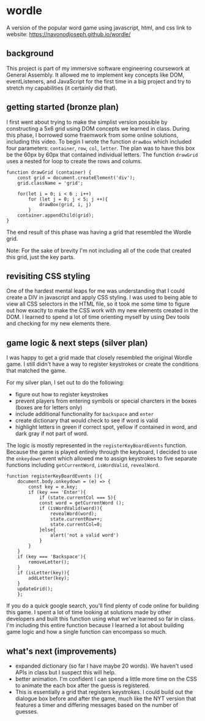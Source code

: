 # wordle
A version of the popular word game using javascript, html, and css 
link to website: https://navonodjoseph.github.io/wordle/

## background
This project is part of my immersive software engineering coursework at General Assembly. It allowed me to implement key concepts like DOM, eventListeners, and JavaScript for the first time in a big project and try to stretch my capabilities (it certainly did that). 

## getting started (bronze plan)  
I first went about trying to make the simplist version possible by constructing a 5x6 grid using DOM concepts we learned in class. During this phase, I borrowed some fraemwork from some online solutions, including this video. To begin I wrote the function `drawBox` which included four parameters: `container`, `row`, `col`, `letter`. The plan was to have this box be the 60px by 60px that contained individual letters. The function `drawGrid` uses a nested for loop to create the rows and colums. 

```
function drawGrid (container) {
    const grid = document.createElement('div'); 
    grid.className = 'grid';

    for(let i = 0; i < 6 ; i++)
        for (let j = 0; j < 5; j ++){
            drawBox(grid, i, j)
        }
    container.appendChild(grid); 
}
```
The end result of this phase was having a grid that resembled the Wordle grid. 

Note: For the sake of brevity I'm not including all of the code that created this grid, just the key parts. 

## revisiting CSS styling
One of the hardest mental leaps for me was understanding that I could create a DIV in javascript and apply CSS styling. I was used to being able to view all CSS selectors in the HTML file, so it took me some time to figure out how exaclty to make the CSS work with my new elements created in the DOM. I learned to spend a lot of time orienting myself by using Dev tools and checking for my new elements there. 

## game logic & next steps (silver plan)
I was happy to get a grid made that closely resembled the original Wordle game. I still didn't have a way to register keystrokes or create the conditions that matched the game. 

For my silver plan, I set out to do the following: 
- figure out how to register keystrokes
- prevent players from entering symbols or special charcters in the boxes (boxes are for letters only) 
- include additional functionality for `backspace` and `enter`
- create dictionary that would check to see if word is valid 
- highlight letters in green if correct spot, yellow if contained in word, and dark gray if not part of word.   

The logic is mostly represented in the `registerKeyBoardEvents` function. Because the game is played entirely through the keyboard, I decided to use the `onkeydown` event which allowed me to assign keystrokes to five separate functions including `getCurrentWord`, `isWordValid`, `revealWord`. 

```
function registerKeyBoardEvents (){
    document.body.onkeydown = (e) => {
        const key = e.key; 
        if (key === 'Enter'){
            if (state.currentCol === 5){
            const word = getCurrentWord (); 
            if (isWordValid(word)){
                revealWord(word); 
                state.currentRow++;
                state.currentCol=0; 
            }else{
                alert('not a valid word')
            }
        }
    }
    if (key === 'Backspace'){
        removeLetter(); 
    }
    if (isLetter(key)){
        addLetter(key); 
    }
    updateGrid(); 
    }; 
```
If you do a quick google search, you'll find plenty of code online for building this game. I spent a lot of time looking at solutions made by other developers and built this function using what we've learned so far in class. I'm including this entire function because I learned a lot about building game logic and how a single function can encompass so much. 


## what's next (improvements) 
- expanded dictionary (so far I have maybe 20 words). We haven't used APIs in class but I suspect this will help. 
- better animation. I'm confident I can spend a little more time on the CSS to animate the each box after the guess is registered.
- This is essentially a grid that registers keystrokes. I could build out the dialogue box before and after the game, much like the NYT version that features a timer and differing messages based on the number of guesses.   

